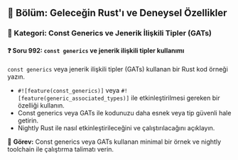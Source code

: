 ## 📘 Bölüm: Geleceğin Rust'ı ve Deneysel Özellikler  
### 🔹 Kategori: Const Generics ve Jenerik İlişkili Tipler (GATs)  
#### ❓ Soru 992: `const generics` ve jenerik ilişkili tipler kullanımı

`const generics` veya jenerik ilişkili tipler (GATs) kullanan bir Rust kod örneği yazın.

- `#![feature(const_generics)]` veya `#![feature(generic_associated_types)]` ile etkinleştirilmesi gereken bir özelliği kullanın.
- Const generics veya GATs ile kodunuzu daha esnek veya tip güvenli hale getirin.
- Nightly Rust ile nasıl etkinleştirileceğini ve çalıştırılacağını açıklayın.

🔧 **Görev:** Const generics veya GATs kullanan minimal bir örnek ve nightly toolchain ile çalıştırma talimatı verin.
